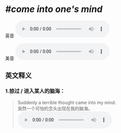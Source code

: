 # ***\#come into one's mind*** 
英音
<audio src="./media/come into one’s mind1_AAC.aac" controls="controls"></audio>

美音
<audio src="./media/come into one’s mind2_AAC.aac" controls="controls"></audio>



  

英文释义
---
### 1.**掠过 / 进入某人的脑海：**  

 > Suddenly a terrible thought came into my mind.   
 > 突然一个可怕的念头出现在我的脑海。    
<audio src="./media/mind-12.aac" controls="controls"></audio>


